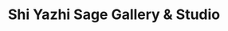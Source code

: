 ---
title: "Shi Yazhi Sage Gallery & Studio"
url: /albuquerque/shi-yazhi-sage-gallery-and-studio/
shop: art
---
